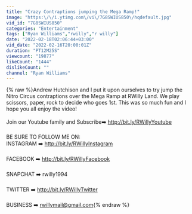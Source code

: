 ```yaml
---
title: "Crazy Contraptions jumping the Mega Ramp!"
image: "https:\/\/i.ytimg.com\/vi\/7G8SWIUS850\/hqdefault.jpg"
vid_id: "7G8SWIUS850"
categories: "Entertainment"
tags: ["Ryan Williams","rwilly","r willy"]
date: "2022-02-18T02:06:44+03:00"
vid_date: "2022-02-16T20:00:01Z"
duration: "PT12M25S"
viewcount: "19877"
likeCount: "1444"
dislikeCount: ""
channel: "Ryan Williams"
---
```

{% raw %}Andrew Hutchison and I put it upon ourselves to try jump the Nitro Circus contraptions over the Mega Ramp at RWilly Land. We play scissors, paper, rock to decide who goes 1st. This was so much fun and I hope you all enjoy the video!<br /><br />Join our Youtube family and Subscribe➡️ <a rel="nofollow" target="blank" href="http://bit.ly/RWillyYoutube">http://bit.ly/RWillyYoutube</a><br /><br />BE SURE TO FOLLOW ME ON:<br />INSTAGRAM ➡️ <a rel="nofollow" target="blank" href="http://bit.ly/RWillyInstagram">http://bit.ly/RWillyInstagram</a><br /><br />FACEBOOK ➡️ <a rel="nofollow" target="blank" href="http://bit.ly/RWillyFacebook">http://bit.ly/RWillyFacebook</a><br /><br />SNAPCHAT ➡️ rwilly1994<br /><br />TWITTER ➡️ <a rel="nofollow" target="blank" href="http://bit.ly/RWillyTwitter">http://bit.ly/RWillyTwitter</a><br /><br />BUSINESS ➡️ rwillymail@gmail.com{% endraw %}
